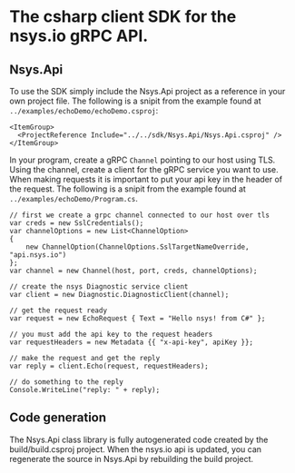 # The csharp client SDK for the nsys.io gRPC API.

## Nsys.Api
To use the SDK simply include the Nsys.Api project as a reference in your own project file. The following is a snipit from the example found at `../examples/echoDemo/echoDemo.csproj`:

```
<ItemGroup>
  <ProjectReference Include="../../sdk/Nsys.Api/Nsys.Api.csproj" />
</ItemGroup>
```

In your program, create a gRPC `Channel` pointing to our host using TLS. Using the channel, create a client for the gRPC service you want to use.  When making requests it is important to put your api key in the header of the request.
The following is a snipit from the example found at `../examples/echoDemo/Program.cs`.

```
// first we create a grpc channel connected to our host over tls
var creds = new SslCredentials();
var channelOptions = new List<ChannelOption>
{
    new ChannelOption(ChannelOptions.SslTargetNameOverride, "api.nsys.io")
};
var channel = new Channel(host, port, creds, channelOptions);

// create the nsys Diagnostic service client
var client = new Diagnostic.DiagnosticClient(channel);

// get the request ready
var request = new EchoRequest { Text = "Hello nsys! from C#" };

// you must add the api key to the request headers
var requestHeaders = new Metadata {{ "x-api-key", apiKey }};

// make the request and get the reply
var reply = client.Echo(request, requestHeaders);

// do something to the reply
Console.WriteLine("reply: " + reply);
```

## Code generation

The Nsys.Api class library is fully autogenerated code created by the build/build.csproj project.  When the nsys.io api is updated, you can regenerate the source in Nsys.Api by rebuilding the build project.
